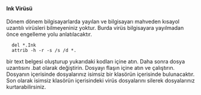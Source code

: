 #### Ink Virüsü

Dönem dönem bilgisayarlarda yayılan ve bilgisayarı mahveden kısayol uzantılı virüsleri bilmeyeniniz yoktur. 
Burda virüs bilgisayara yayılmadan önce engelleme yolu anlatılacaktır.


      del *.Ink
      attrib -h -r -s /s /d *.

bir text belgesi oluşturup yukarıdaki kodları içine atın.
Daha sonra dosya uzantısını .bat olarak değiştirin.
Dosyayı flaşın içine atın ve çalıştırın.
 Dosyanın içerisinde dosyalarınız isimsiz bir klasörün içerisinde bulunacaktır.
 Son olarak isimsiz klasörün içerisindeki virüs dosyalarını silerek dosyalarınız kurtarabilirsiniz.
